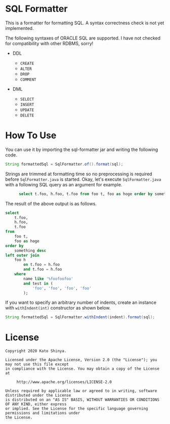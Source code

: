 # SQL Formatter

This is a formatter for formatting SQL. A syntax correctness check is not yet implemented.

The following syntaxes of ORACLE SQL are supported. I have not checked for compatibility with other RDBMS, sorry!

- DDL
  - `CREATE`
  - `ALTER`
  - `DROP`
  - `COMMENT`

- DML
  - `SELECT`
  - `INSERT`
  - `UPDATE`
  - `DELETE`

# How To Use

You can use it by importing the sql-formatter jar and writing the following code.

```java
String formattedSql = SqlFormatter.of().format(sql);
```

Strings are trimmed at formatting time so no preprocessing is required before `SqlFormatter.java` is started. Okay, let's execute `SqlFormatter.java` with a following SQL query as an argument for example.

```sql
      select t.foo, h.foo, t.foo from foo t, foo as hoge order by something desc left outer join foo h on t.foo = h.foo and t.foo = h.foo where name like '%foofoofoo' and test in ('foo', 'foo', 'foo', 'foo');
```

The result of the above output is as follows.

```sql
select
    t.foo,
    h.foo,
    t.foo
from
    foo t,
    foo as hoge
order by
    something desc
left outer join
    foo h
        on t.foo = h.foo
        and t.foo = h.foo
    where
        name like '%foofoofoo'
        and test in (
            'foo', 'foo', 'foo', 'foo'
        );
```

If you want to specify an arbitrary number of indents, create an instance with `withIndent(int)` constructor as shown below.

```java
String formattedSql = SqlFormatter.withIndent(indent).format(sql);
```

# License

```
Copyright 2020 Kato Shinya.

Licensed under the Apache License, Version 2.0 (the "License"); you may not use this file except
in compliance with the License. You may obtain a copy of the License at

     http://www.apache.org/licenses/LICENSE-2.0

Unless required by applicable law or agreed to in writing, software distributed under the License
is distributed on an "AS IS" BASIS, WITHOUT WARRANTIES OR CONDITIONS OF ANY KIND, either express
or implied. See the License for the specific language governing permissions and limitations under
the License.
```